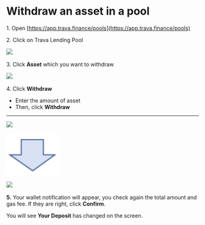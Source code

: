 # Withdraw an asset in a pool

1\. Open [https://app.trava.finance/pools](https://app.trava.finance/pools)

2\. Click on Trava Lending Pool

![](https://lh5.googleusercontent.com/5pTGED9kGhfxnsdzLjvIhUVPHmoXp473oVB-uTI8mgWSvKz2DdAVqHAE-z\_-AzXpNR5GfzoIlBWy4PLFBSxa\_v7FC6lrPV-t-2pvowMqQ8FSyToqYPeKVWJbqm2B9g=s0)

3\. Click **Asset** which you want to withdraw

![](https://lh5.googleusercontent.com/vUoAQymD-wWl5VrIjsj4P70wyOzbkFrfAL4THFt0h64c3C02IBULdznBsZ8E\_fSooMZOPzZfoRnOvgT0D4wbkTNYMwcpvWjd0R05UJCBx7O4jgwye3h6G5Nstpu0UA=s0)

4\. Click **Withdraw**

* Enter the amount of asset&#x20;
* Then, click **Withdraw**

****

![](https://lh4.googleusercontent.com/jlk9l1Ii4u7BwEOvoVdDVaHoaJLB1YvT1W69es3Oou7zizWTLIyXT74BfpsB-LsYhS3EeWV54VdlLdj\_Fx48btPIDLtjlXu0q-eMxHERTZ4rYgoMoxRcMQiQl\_aP3g=s0)

![](<.gitbook/assets/image (3).png>)

![](https://lh4.googleusercontent.com/a7JuLBvdk2Q8n9tnLkQicr0sXQdhHrl58FSR0X2V4Xh7fQiSZMGKXeF1xrVesmLN\_QmCfAzoYs1BMEOiFQm9wI444XcT3i867XjLzdVCq1Giv8mQNsIAmzNjg1SfxA=s0)

**5.** Your wallet notification will appear, you check again the total amount and gas fee. If they are right, click **Confirm**.

You will see **Your Deposit** has changed on the screen.

